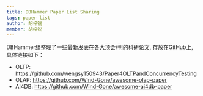 ```yaml
---
title: DBHammer Paper List Sharing
tags: paper list
author: 胡梓锐
member: 胡梓锐 
---
```


DBHammer组整理了一些最新发表在各大顶会/刊的科研论文, 存放在GitHub上, 具体链接如下：
- OLTP: https://github.com/wengsy150943/Paper4OLTPandConcurrencyTesting
- OLAP: https://github.com/Wind-Gone/awesome-olap-paper
- AI4DB: https://github.com/Wind-Gone/awesome-ai4db-paper
